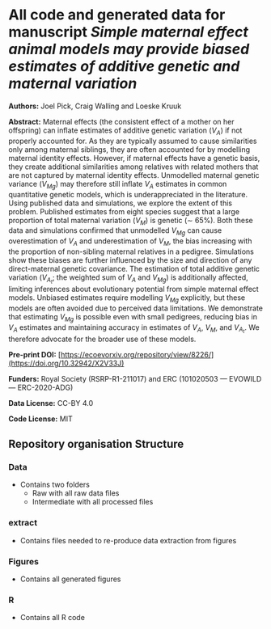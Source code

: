 
# All code and generated data for manuscript *Simple maternal effect animal models may provide biased estimates of additive genetic and maternal variation*
**Authors:** Joel Pick, Craig Walling and Loeske Kruuk

**Abstract:** 
Maternal effects (the consistent effect of a mother on her offspring) can inflate estimates of additive genetic variation ($V_A$) if not properly accounted for. As they are typically assumed to cause similarities only among maternal siblings, they are often accounted for by modelling maternal identity effects. However, if maternal effects have a genetic basis, they create additional similarities among relatives with related mothers that are not captured by maternal identity effects. Unmodelled maternal genetic variance ($V_{Mg}$) may therefore still inflate $V_A$ estimates in common quantitative genetic models, which is underappreciated in the literature. Using published data and simulations, we explore the extent of this problem. Published estimates from eight species suggest that a large proportion of total maternal variation ($V_M$) is genetic ($\sim$ 65\%). Both these data and simulations confirmed that unmodelled $V_{Mg}$ can cause overestimation of $V_A$ and underestimation of $V_M$, the bias increasing with the proportion of non-sibling maternal relatives in a pedigree. Simulations show these biases are further influenced by the size and direction of any direct-maternal genetic covariance. The estimation of total additive genetic variation ($V_{A_t}$; the weighted sum of $V_A$ and $V_{Mg}$) is additionally affected, limiting inferences about evolutionary potential from simple maternal effect models. Unbiased estimates require modelling $V_{Mg}$ explicitly, but these models are often avoided due to perceived data limitations. We demonstrate that estimating $V_{Mg}$ is possible even with small pedigrees, reducing bias in $V_A$ estimates and maintaining accuracy in estimates of $V_A$, $V_M$, and $V_{A_t}$. We therefore advocate for the broader use of these models.

**Pre-print DOI:** [https://ecoevorxiv.org/repository/view/8226/](https://doi.org/10.32942/X2V33J)

**Funders:** Royal Society (RSRP-R1-211017) and ERC (101020503 — EVOWILD — ERC-2020-ADG)

**Data License:** CC-BY 4.0

**Code License:** MIT


## Repository organisation Structure

### Data

- Contains two folders
    - Raw with all raw data files
    - Intermediate with all processed files

### extract

- Contains files needed to re-produce data extraction from figures

### Figures

- Contains all generated figures


### R

- Contains all R code
